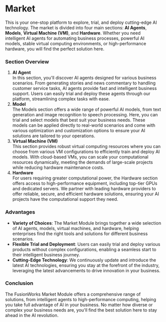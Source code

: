 # Market

This is your one-stop platform to explore, trial, and deploy cutting-edge AI technology. The market is divided into four main sections: **AI Agents**, **Models**, **Virtual Machine (VM)**, and **Hardware**. Whether you need intelligent AI agents for automating business processes, powerful AI models, stable virtual computing environments, or high-performance hardware, you will find the perfect solution here.

### Section Overview

1. **AI Agent**\
   In this section, you'll discover AI agents designed for various business scenarios. From generating stories and news commentary to handling customer service tasks, AI agents provide fast and intelligent business support. Users can easily trial and deploy these agents through our platform, streamlining complex tasks with ease.
2. **Model**\
   The Models section offers a wide range of powerful AI models, from text generation and image recognition to speech processing. Here, you can trial and select models that best suit your business needs. These models can be applied directly to real-world scenarios and come with various optimization and customization options to ensure your AI solutions are tailored to your operations.
3. **Virtual Machine (VM)**\
   This section provides robust virtual computing resources where you can choose from various VM configurations to efficiently train and deploy AI models. With cloud-based VMs, you can scale your computational resources dynamically, meeting the demands of large-scale projects while reducing hardware maintenance costs.
4. **Hardware**\
   For users requiring greater computational power, the Hardware section offers access to high-performance equipment, including top-tier GPUs and dedicated servers. We partner with leading hardware providers to offer reliable, secure, and efficient hardware solutions, ensuring your AI projects have the computational support they need.

### Advantages

* **Variety of Choices**: The Market Module brings together a wide selection of AI agents, models, virtual machines, and hardware, helping enterprises find the right tools and solutions for different business scenarios.
* **Flexible Trial and Deployment**: Users can easily trial and deploy various products without complex configurations, enabling a seamless start to their intelligent business journey.
* **Cutting-Edge Technology**: We continuously update and introduce the latest AI technologies, ensuring you stay at the forefront of the industry, leveraging the latest advancements to drive innovation in your business.

### Conclusion

The FusionWorks Market Module offers a comprehensive range of solutions, from intelligent agents to high-performance computing, helping you take full advantage of AI in your business. No matter how diverse or complex your business needs are, you'll find the best solution here to stay ahead in the AI revolution.
